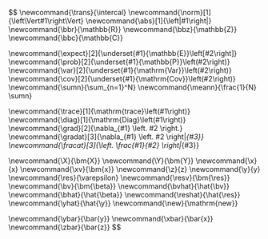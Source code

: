 $$
\newcommand{\trans}{\intercal}
\newcommand{\norm}[1]{\left\Vert#1\right\Vert}
\newcommand{\abs}[1]{\left|#1\right|}
\newcommand{\bbr}{\mathbb{R}}
\newcommand{\bbz}{\mathbb{Z}}
\newcommand{\bbc}{\mathbb{C}}

\newcommand{\expect}[2]{\underset{#1}{\mathbb{E}}\left[#2\right]}
\newcommand{\prob}[2]{\underset{#1}{\mathbb{P}}\left(#2\right)}
\newcommand{\var}[2]{\underset{#1}{\mathrm{Var}}\left(#2\right)}
\newcommand{\cov}[2]{\underset{#1}{\mathrm{Cov}}\left(#2\right)}
\newcommand{\sumn}{\sum_{n=1}^N}
\newcommand{\meann}{\frac{1}{N} \sumn}

\newcommand{\trace}[1]{\mathrm{trace}\left(#1\right)}
\newcommand{\diag}[1]{\mathrm{Diag}\left(#1\right)}
\newcommand{\grad}[2]{\nabla_{#1} \left. #2 \right.}
\newcommand{\gradat}[3]{\nabla_{#1} \left. #2 \right|_{#3}}
\newcommand{\fracat}[3]{\left. \frac{#1}{#2} \right|_{#3}}

\newcommand{\X}{\bm{X}}
\newcommand{\Y}{\bm{Y}}
\newcommand{\x}{x}
\newcommand{\xv}{\bm{x}}
\newcommand{\z}{z}
\newcommand{\y}{y}
\newcommand{\res}{\varepsilon}
\newcommand{\resv}{\bm{\res}}
\newcommand{\bv}{\bm{\beta}}
\newcommand{\bvhat}{\hat{\bv}}
\newcommand{\bhat}{\hat{\beta}}
\newcommand{\reshat}{\hat{\res}}
\newcommand{\yhat}{\hat{\y}}
\newcommand{\new}{\mathrm{new}}

\newcommand{\ybar}{\bar{y}}
\newcommand{\xbar}{\bar{x}}
\newcommand{\zbar}{\bar{z}}
$$